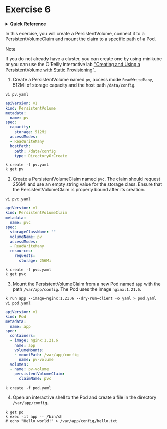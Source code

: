 # Exercise 6

<details>
<summary><b>Quick Reference</b></summary>
<p>

* Namespace: `default`<br>
* Documentation: [Persistent Volumes](https://kubernetes.io/docs/concepts/storage/persistent-volumes/)

</p>
</details>

In this exercise, you will create a PersistentVolume, connect it to a PersistentVolumeClaim and mount the claim to a specific path of a Pod.

> [!NOTE]
> If you do not already have a cluster, you can create one by using minikube or you can use the O'Reilly interactive lab ["Creating and Using a PersistentVolume with Static Provisioning"](https://learning.oreilly.com/scenarios/creating-and-using/9781098163914/).

1. Create a PersistentVolume named `pv`, access mode `ReadWriteMany`, 512Mi of storage capacity and the host path `/data/config`.

```
vi pv.yaml
```

```yaml
apiVersion: v1
kind: PersistentVolume
metadata:
  name: pv
spec:
  capacity:
    storage: 512Mi
  accessModes:
  - ReadWriteMany
  hostPath:
    path: /data/config
    type: DirectoryOrCreate
```

```
k create -f pv.yaml
k get pv
```

2. Create a PersistentVolumeClaim named `pvc`. The claim should request 256Mi and use an empty string value for the storage class. Ensure that the PersistentVolumeClaim is properly bound after its creation.

```
vi pvc.yaml
```

```yaml
apiVersion: v1
kind: PersistentVolumeClaim
metadata:
  name: pvc
spec:
  storageClassName: ""
  volumeName: pv
  accessModes:
  - ReadWriteMany
  resources:
    requests:
      storage: 256Mi
```

```
k create -f pvc.yaml
k get pvc
```

3. Mount the PersistentVolumeClaim from a new Pod named `app` with the path `/var/app/config`. The Pod uses the image `nginx:1.21.6`.
```
k run app --image=nginx:1.21.6 --dry-run=client -o yaml > pod.yaml
vi pod.yaml
```

```yaml
apiVersion: v1
kind: Pod
metadata:
  name: app
spec:
  containers:
  - image: nginx:1.21.6
    name: app
    volumeMounts:
    - mountPath: /var/app/config
      name: pv-volume
  volumes:
  - name: pv-volume
    persistentVolumeClaim:
      claimName: pvc
```

```
k create -f pod.yaml
```

4. Open an interactive shell to the Pod and create a file in the directory `/var/app/config`.
```
k get po
k exec -it app -- /bin/sh
# echo "Hello world!" > /var/app/config/hello.txt
```